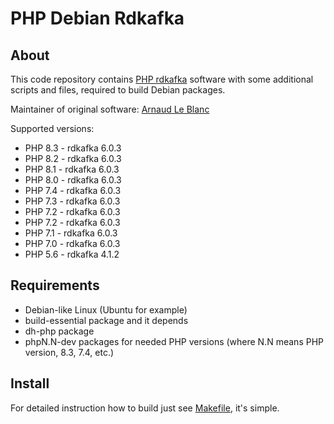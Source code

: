 PHP Debian Rdkafka
==================

About
-----

This code repository contains [PHP rdkafka](https://github.com/arnaud-lb/php-rdkafka) software with some additional scripts and files, required to build Debian packages. 

Maintainer of original software: [Arnaud Le Blanc](https://github.com/arnaud-lb)

Supported versions:

* PHP 8.3 - rdkafka 6.0.3
* PHP 8.2 - rdkafka 6.0.3
* PHP 8.1 - rdkafka 6.0.3
* PHP 8.0 - rdkafka 6.0.3
* PHP 7.4 - rdkafka 6.0.3
* PHP 7.3 - rdkafka 6.0.3
* PHP 7.2 - rdkafka 6.0.3
* PHP 7.2 - rdkafka 6.0.3
* PHP 7.1 - rdkafka 6.0.3
* PHP 7.0 - rdkafka 6.0.3
* PHP 5.6 - rdkafka 4.1.2

Requirements
------------

* Debian-like Linux (Ubuntu for example)
* build-essential package and it depends
* dh-php package
* phpN.N-dev packages for needed PHP versions (where N.N means PHP version, 8.3, 7.4, etc.)

Install
--------

For detailed instruction how to build just see [Makefile](Makefile), it's simple.
